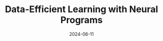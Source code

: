 ---
title: 'Data-Efficient Learning with Neural Programs'
date: 2024-06-11
redirect_to: https://debugml.github.io/neural-programs/
---